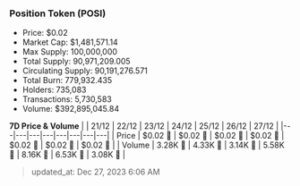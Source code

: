 
  ### Position Token (POSI)
  - Price: $0.02
  - Market Cap: $1,481,571.14
  - Max Supply: 100,000,000
  - Total Supply: 90,971,209.005
  - Circulating Supply: 90,191,276.571
  - Total Burn: 779,932.435
  - Holders: 735,083
  - Transactions: 5,730,583
  - Volume: $392,895,045.84

  **7D Price & Volume**
  | | 21&#x2F;12 | 22&#x2F;12 | 23&#x2F;12 | 24&#x2F;12 | 25&#x2F;12 | 26&#x2F;12 | 27&#x2F;12 |
  |---|---|---|---|---|---|---|---|
  | Price | $0.02 🚀 | $0.02 🔻 | $0.02 🔻 | $0.02 🔻 | $0.02 🚀 | $0.02 🚀 | $0.02 🚀 |
  | Volume | 3.28K 🔻 | 4.33K 🚀 | 3.14K 🔻 | 5.58K 🚀 | 8.16K 🚀 | 6.53K 🔻 | 3.08K 🔻 |

  > updated_at: Dec 27, 2023 6:06 AM
